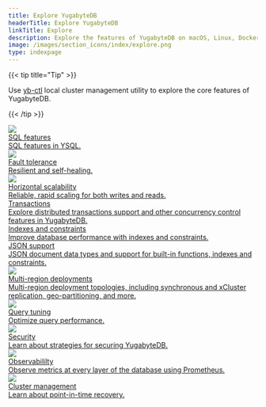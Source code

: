 ```yaml
---
title: Explore YugabyteDB
headerTitle: Explore YugabyteDB
linkTitle: Explore
description: Explore the features of YugabyteDB on macOS, Linux, Docker, and Kubernetes.
image: /images/section_icons/index/explore.png
type: indexpage
---
```


{{< tip title="Tip" >}}

Use [yb-ctl](../admin/yb-ctl) local cluster management utility to explore the core features of YugabyteDB.

{{< /tip >}}

<div class="row">
  <div class="col-12 col-md-6 col-lg-12 col-xl-6">
    <a class="section-link icon-offset" href="ysql-language-features/">
      <div class="head">
        <img class="icon" src="/images/section_icons/explore/fault_tolerance.png" aria-hidden="true" />
        <div class="title">SQL features</div>
      </div>
      <div class="body">
        SQL features in YSQL.
      </div>
    </a>
  </div>

  <div class="col-12 col-md-6 col-lg-12 col-xl-6">
    <a class="section-link icon-offset" href="fault-tolerance/macos">
      <div class="head">
        <img class="icon" src="/images/section_icons/explore/fault_tolerance.png" aria-hidden="true" />
        <div class="title">Fault tolerance</div>
      </div>
      <div class="body">
        Resilient and self-healing.
      </div>
    </a>
  </div>

  <div class="col-12 col-md-6 col-lg-12 col-xl-6">
    <a class="section-link icon-offset" href="linear-scalability/">
      <div class="head">
        <img class="icon" src="/images/section_icons/explore/linear_scalability.png" aria-hidden="true" />
        <div class="title">Horizontal scalability</div>
      </div>
      <div class="body">
        Reliable, rapid scaling for both writes and reads.
      </div>
    </a>
  </div>

  <div class="col-12 col-md-6 col-lg-12 col-xl-6">
    <a class="section-link icon-offset" href="transactions/">
      <div class="head">
        <div class="icon"><i class="fa-solid fa-file-invoice-dollar"></i></div>
        <div class="title">Transactions</div>
      </div>
      <div class="body">
        Explore distributed transactions support and other concurrency control features in YugabyteDB.
      </div>
    </a>
  </div>

  <div class="col-12 col-md-6 col-lg-12 col-xl-6">
    <a class="section-link icon-offset" href="indexes-constraints/">
      <div class="head">
        <div class="icon"><i class="fa-solid fa-file-invoice-dollar"></i></div>
        <div class="title">Indexes and constraints</div>
      </div>
      <div class="body">
        Improve database performance with indexes and constraints.
      </div>
    </a>
  </div>

  <div class="col-12 col-md-6 col-lg-12 col-xl-6">
    <a class="section-link icon-offset" href="json-support/jsonb-ysql/">
      <div class="head">
        <div class="icon"><i class="fa-regular fa-file-code"></i></div>
        <div class="title">JSON support</div>
      </div>
      <div class="body">
        JSON document data types and support for built-in functions, indexes and constraints.
      </div>
    </a>
  </div>

  <div class="col-12 col-md-6 col-lg-12 col-xl-6">
    <a class="section-link icon-offset" href="multi-region-deployments/">
      <div class="head">
        <img class="icon" src="/images/section_icons/explore/planet_scale.png" aria-hidden="true" />
        <div class="title">Multi-region deployments</div>
      </div>
      <div class="body">
        Multi-region deployment topologies, including synchronous and xCluster replication, geo-partitioning, and more.
      </div>
    </a>
  </div>

  <div class="col-12 col-md-6 col-lg-12 col-xl-6">
    <a class="section-link icon-offset" href="query-1-performance/">
      <div class="head">
        <img class="icon" src="/images/section_icons/explore/fault_tolerance.png" aria-hidden="true" />
        <div class="title">Query tuning</div>
      </div>
      <div class="body">
        Optimize query performance.
      </div>
    </a>
  </div>

<!--
  <div class="col-12 col-md-6 col-lg-12 col-xl-6">
    <a class="section-link icon-offset" href="colocated-tables/macos/">
      <div class="head">
        <img class="icon" src="/images/section_icons/explore/linear_scalability.png" aria-hidden="true" />
        <div class="title">Colocated tables</div>
      </div>
      <div class="body">
        Model large number of relations and databases with fault tolerance.
      </div>
    </a>
  </div>
-->

  <div class="col-12 col-md-6 col-lg-12 col-xl-6">
    <a class="section-link icon-offset" href="security/security/">
      <div class="head">
        <img class="icon" src="/images/section_icons/explore/secure.png" aria-hidden="true" />
        <div class="title">Security</div>
      </div>
      <div class="body">
        Learn about strategies for securing YugabyteDB.
      </div>
    </a>
  </div>

  <div class="col-12 col-md-6 col-lg-12 col-xl-6">
    <a class="section-link icon-offset" href="observability/">
      <div class="head">
        <img class="icon" src="/images/section_icons/explore/monitoring.png" aria-hidden="true" />
        <div class="title">Observabililty</div>
      </div>
      <div class="body">
        Observe metrics at every layer of the database using Prometheus.
      </div>
    </a>
  </div>

  <div class="col-12 col-md-6 col-lg-12 col-xl-6">
    <a class="section-link icon-offset" href="cluster-management/">
      <div class="head">
        <img class="icon" src="/images/section_icons/explore/fault_tolerance.png" aria-hidden="true" />
        <div class="title">Cluster management</div>
      </div>
      <div class="body">
        Learn about point-in-time recovery.
      </div>
    </a>
  </div>

</div>
